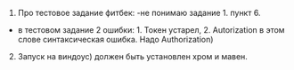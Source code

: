 1. Про тестовое задание фитбек:
-не понимаю задание 1. пункт 6.
- в тестовом задание 2 ошибки: 1. Токен устарел, 2. Autorization в этом слове синтаксическая ошибка. Надо Authorization)

2. Запуск на виндоус) должен быть установлен хром и мавен.